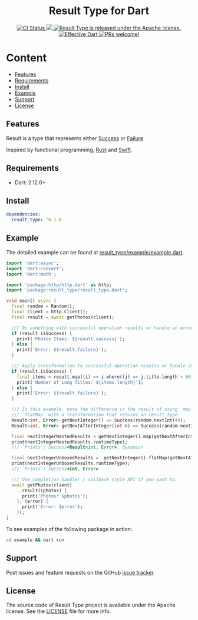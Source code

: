 <h1 align="center">Result Type for Dart</h1>

<p align="center">
    <a href="https://github.com/epam-cross-platform-lab/dart_result_type/actions">
    <img src="https://github.com/epam-cross-platform-lab/dart_result_type/workflows/Dart/badge.svg" alt="CI Status" />
  </a>

  <a href="https://codecov.io/gh/epam-cross-platform-lab/dart_result_type">
    <img src="https://codecov.io/gh/epam-cross-platform-lab/dart_result_type/branch/main/graph/badge.svg?token=8HOYKOPG31"/>
  </a>

  <a href="https://github.com/epam-cross-platform-lab/dart_result_type/blob/main/LICENSE">
    <img src="https://img.shields.io/badge/license-Apache-blue.svg" alt="Result Type is released under the Apache license." />
  </a>

  <a href="https://github.com/tenhobi/effective_dart">
    <img src="https://img.shields.io/badge/style-effective_dart-40c4ff.svg" alt="Effective Dart" />
  </a>

  <a href="https://github.com/epam-cross-platform-lab/dart_result_type/blob/main/CODE_OF_CONDUCT.md">
    <img src="https://img.shields.io/badge/PRs-welcome-brightgreen.svg" alt="PRs welcome!" />
  </a>
</p>

# Content

- [Features](#features)
- [Requirements](#requirements)
- [Install](#install)
- [Example](#example)
- [Support](#support)
- [License](#license)

## Features

Result is a type that represents either [Success](https://github.com/epam-cross-platform-lab/dart_result_type/blob/main/lib/src/success.dart) or [Failure](https://github.com/epam-cross-platform-lab/dart_result_type/blob/main/lib/src/failure.dart).

Inspired by functional programming, [Rust](https://doc.rust-lang.org/std/result/enum.Result.html) and [Swift](https://developer.apple.com/documentation/swift/result).

## Requirements

- Dart: 2.12.0+

## Install

```yaml
dependencies:
  result_type: ^0.1.0
```

## Example

The detailed example can be found at [result_type/example/example.dart](https://github.com/epam-cross-platform-lab/dart_result_type/blob/main/example/example.dart).

```dart
import 'dart:async';
import 'dart:convert';
import 'dart:math';

import 'package:http/http.dart' as http;
import 'package:result_type/result_type.dart';

void main() async {
  final random = Random();
  final client = http.Client();
  final result = await getPhotos(client);

  /// Do something with successful operation results or handle an error.
  if (result.isSuccess) {
    print('Photos Items: ${result.success}');
  } else {
    print('Error: ${result.failure}');
  }

  /// Apply transformation to successful operation results or handle an error.
  if (result.isSuccess) {
    final items = result.map((i) => i.where((j) => j.title.length > 60)).success;
    print('Number of Long Titles: ${items.length}');
  } else {
    print('Error: ${result.failure}');
  }

  /// In this example, note the difference in the result of using `map` and
  /// `flatMap` with a transformation that returns an result type.
  Result<int, Error> getNextInteger() => Success(random.nextInt(4));
  Result<int, Error> getNextAfterInteger(int n) => Success(random.nextInt(n + 1));

  final nextIntegerNestedResults = getNextInteger().map(getNextAfterInteger);
  print(nextIntegerNestedResults.runtimeType);
  /// `Prints`: Success<Result<int, Error>, dynamic>

  final nextIntegerUnboxedResults =  getNextInteger().flatMap(getNextAfterInteger);
  print(nextIntegerUnboxedResults.runtimeType);
  /// `Prints`: Success<int, Error>

  /// Use completion handler / callback style API if you want to.
  await getPhotos(client)
    ..result((photos) {
      print('Photos: $photos');
    }, (error) {
      print('Error: $error');
    });
}
```

To see examples of the following package in action:

```sh
cd example && dart run
```

## Support

Post issues and feature requests on the GitHub [issue tracker](https://github.com/epam-cross-platform-lab/dart_result_type/issues).

## License

The source code of Result Type project is available under the Apache license.
See the [LICENSE](https://github.com/epam-cross-platform-lab/dart_result_type/blob/main/LICENSE) file for more info.
